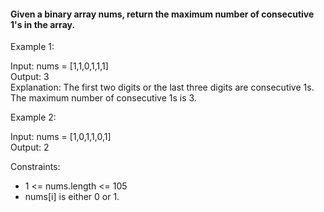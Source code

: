 #### Given a binary array nums, return the maximum number of consecutive 1's in the array.


Example 1:

Input: nums = [1,1,0,1,1,1] \
Output: 3 \
Explanation: The first two digits or the last three digits are consecutive 1s. The maximum number of consecutive 1s is 3.

Example 2:

Input: nums = [1,0,1,1,0,1] \
Output: 2
 

Constraints:
- 1 <= nums.length <= 105
- nums[i] is either 0 or 1.